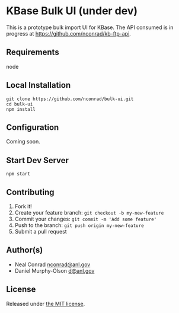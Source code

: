 
# KBase Bulk UI (under dev)

This is a prototype bulk import UI for KBase.  The API consumed is in progress at https://github.com/nconrad/kb-ftp-api.


## Requirements

node


## Local Installation

```
git clone https://github.com/nconrad/bulk-ui.git
cd bulk-ui
npm install
```


## Configuration

Coming soon.


## Start Dev Server

```
npm start
```


## Contributing

1. Fork it!
2. Create your feature branch: `git checkout -b my-new-feature`
3. Commit your changes: `git commit -m 'Add some feature'`
4. Push to the branch: `git push origin my-new-feature`
5. Submit a pull request

## Author(s)

* Neal Conrad <nconrad@anl.gov>
* Daniel Murphy-Olson <d@anl.gov>


## License

Released under [the MIT license](https://github.com/nconrad/bulk-ui/blob/master/LICENSE).
